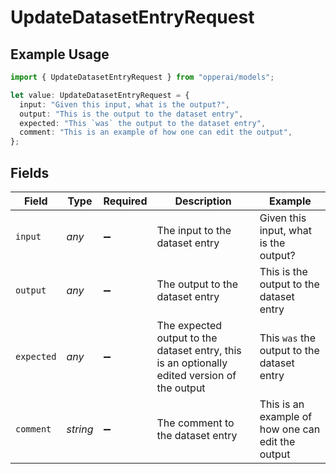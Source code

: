 # UpdateDatasetEntryRequest

## Example Usage

```typescript
import { UpdateDatasetEntryRequest } from "opperai/models";

let value: UpdateDatasetEntryRequest = {
  input: "Given this input, what is the output?",
  output: "This is the output to the dataset entry",
  expected: "This `was` the output to the dataset entry",
  comment: "This is an example of how one can edit the output",
};
```

## Fields

| Field                                                                                        | Type                                                                                         | Required                                                                                     | Description                                                                                  | Example                                                                                      |
| -------------------------------------------------------------------------------------------- | -------------------------------------------------------------------------------------------- | -------------------------------------------------------------------------------------------- | -------------------------------------------------------------------------------------------- | -------------------------------------------------------------------------------------------- |
| `input`                                                                                      | *any*                                                                                        | :heavy_minus_sign:                                                                           | The input to the dataset entry                                                               | Given this input, what is the output?                                                        |
| `output`                                                                                     | *any*                                                                                        | :heavy_minus_sign:                                                                           | The output to the dataset entry                                                              | This is the output to the dataset entry                                                      |
| `expected`                                                                                   | *any*                                                                                        | :heavy_minus_sign:                                                                           | The expected output to the dataset entry, this is an optionally edited version of the output | This `was` the output to the dataset entry                                                   |
| `comment`                                                                                    | *string*                                                                                     | :heavy_minus_sign:                                                                           | The comment to the dataset entry                                                             | This is an example of how one can edit the output                                            |